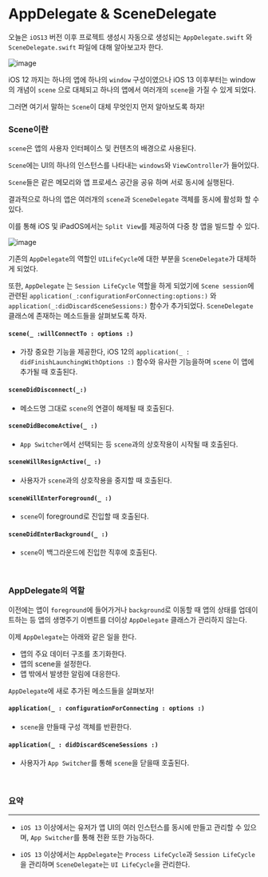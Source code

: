 # AppDelegate & SceneDelegate

오늘은 `iOS13` 버전 이후 프로젝트 생성시 자동으로 생성되는 `AppDelegate.swift` 와 `SceneDelegate.swift` 파일에 대해 알아보고자 한다.

![image](https://user-images.githubusercontent.com/33051018/82457301-34fc4d00-9af0-11ea-9722-fd91b74c02c4.png)

iOS 12 까지는 하나의 앱에 하나의 `window` 구성이였으나 iOS 13 이후부터는 window의 개념이 `scene` 으로 대체되고 하나의 앱에서 여러개의 `scene`을 가질 수 있게 되었다.

그러면 여기서 말하는 `Scene`이 대체 무엇인지 먼저 알아보도록 하자!

### Scene이란
`scene`은 앱의 사용자 인터페이스 및 컨텐츠의 배경으로 사용된다.

`Scene`에는 UI의 하나의 인스턴스를 나타내는 `windows`와 `ViewController`가 들어있다.

`Scene`들은 같은 메모리와 앱 프로세스 공간을 공유 하며 서로 동시에 실행된다.

결과적으로 하나의 앱은 여러개의 `scene`과 `SceneDelegate` 객체를 동시에 활성화 할 수 있다.

이를 통해 iOS 및 iPadOS에서는 `Split View`를 제공하여 다중 창 앱을 빌드할 수 있다.


![image](https://user-images.githubusercontent.com/33051018/82457380-4e04fe00-9af0-11ea-85c1-4a3badf57aec.png)

기존의 `AppDelegate`의 역할인 `UILifeCycle`에 대한 부분을 `SceneDelegate`가 대체하게 되었다.

또한, `AppDelegate` 는 `Session LifeCycle` 역할을 하게 되었기에 `Scene session`에 관련된 `application(_:configurationForConnecting:options:)` 와 `application(_:didDiscardSceneSessions:)` 함수가 추가되었다.
`SceneDelegate` 클래스에 존재하는 메소드들을 살펴보도록 하자.

#### `scene(_ :willConnectTo : options :)` 
- 가장 중요한 기능을 제공한다, iOS 12의 `application(_ : didFinishLaunchingWithOptions :)` 함수와 유사한 기능을하며 `scene` 이 앱에 추가될 때 호출된다.

#### `sceneDidDisconnect(_:)`
- 메소드명 그대로 `scene`의 연결이 해제될 때 호출된다.

#### `sceneDidBecomeActive(_ :)`
- `App Switcher`에서 선택되는 등 `scene`과의 상호작용이 시작될 때 호출된다.

#### `sceneWillResignActive(_ :)`
- 사용자가 `scene`과의 상호작용을 중지할 때 호출된다. 

#### `sceneWillEnterForeground(_ :)`
- `scene`이 foreground로 진입할 때 호출된다.

#### `sceneDidEnterBackground(_ :)`
- `scene`이 백그라운드에 진입한 직후에 호출된다.

<br>

### AppDelegate의 역할

이전에는 앱이 `foreground`에 들어가거나 `background`로 이동할 때 앱의 상태를 업데이트하는 등 앱의 생명주기 이벤트를 더이상 `AppDelegate` 클래스가 관리하지 않는다.

이제 `AppDelegate`는 아래와 같은 일을 한다.

- 앱의 주요 데이터 구조를 초기화한다.
- 앱의 scene을 설정한다.
- 앱 밖에서 발생한 알림에 대응한다.

`AppDelegate`에 새로 추가된 메소드들을 살펴보자!

#### `application(_ : configurationForConnecting : options :)`
- `scene`을 만들때 구성 객체를 반환한다.

#### `application(_ : didDiscardSceneSessions :)`
- 사용자가 `App Switcher`를 통해 `scene`을 닫을때 호출된다.


<br>

### 요약
---

- `iOS 13` 이상에서는 유저가 앱 UI의 여러 인스턴스를 동시에 만들고 관리할 수 있으며, `App Switcher`를 통해 전환 또한 가능하다.

- `iOS 13` 이상에서는 `AppDelegate`는 `Process LifeCycle`과 `Session LifeCycle`을 관리하며 `SceneDelegate`는 `UI LifeCycle`을 관리한다.

